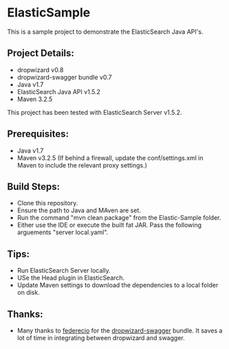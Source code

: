ElasticSample
=============

This is a sample project to demonstrate the ElasticSearch Java API's.

Project Details:
----------------
- dropwizard v0.8
- dropwizard-swagger bundle v0.7
- Java v1.7
- ElasticSearch Java API v1.5.2
- Maven 3.2.5

This project has been tested with ElasticSearch Server v1.5.2.

Prerequisites:
--------------
- Java v1.7
- Maven v3.2.5 (If behind a firewall, update the conf/settings.xml in Maven to include the relevant proxy settings.)

Build Steps: 
------------
- Clone this repository.
- Ensure the path to Java and MAven are set.
- Run the command "mvn clean package" from the Elastic-Sample folder.
- Either use the IDE or execute the built fat JAR. Pass the following arguements "server local.yaml".

Tips:
-----
- Run ElasticSearch Server locally.
- USe the Head plugin in ElasticSearch.
- Update Maven settings to download the dependencies to a local folder on disk.

Thanks:
-------
- Many thanks to [federecio](https://github.com/federecio) for the [dropwizard-swagger](https://github.com/federecio/dropwizard-swagger) bundle. It saves a lot of time
in integrating between dropwizard and swagger.
